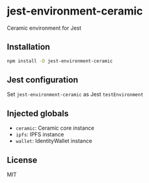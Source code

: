 # jest-environment-ceramic

Ceramic environment for Jest

## Installation

```sh
npm install -D jest-environment-ceramic
```

## Jest configuration

Set `jest-environment-ceramic` as Jest `testEnvironment`

## Injected globals

- `ceramic`: Ceramic core instance
- `ipfs`: IPFS instance
- `wallet`: IdentityWallet instance

## License

MIT
